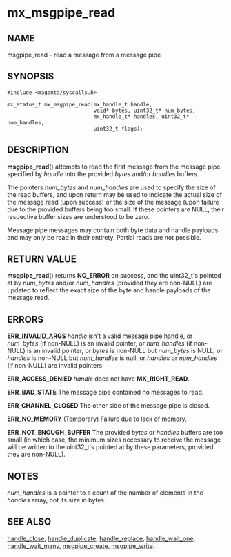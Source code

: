 # mx_msgpipe_read

## NAME

msgpipe_read - read a message from a message pipe

## SYNOPSIS

```
#include <magenta/syscalls.h>

mx_status_t mx_msgpipe_read(mx_handle_t handle,
                            void* bytes, uint32_t* num_bytes,
                            mx_handle_t* handles, uint32_t* num_handles,
                            uint32_t flags);
```

## DESCRIPTION

**msgpipe_read**() attempts to read the first message from the message
pipe specified by *handle* into the provided *bytes* and/or *handles* 
buffers.

The pointers *num_bytes* and *num_handles* are used to specify the
size of the read buffers, and upon return may be used to indicate the
actual size of the message read (upon success) or the size of the
message (upon failure due to the provided buffers being too small.
If these pointers are NULL, their respective buffer sizes are understood
to be zero.

Message pipe messages may contain both byte data and handle payloads
and may only be read in their entirety.  Partial reads are not possible.

## RETURN VALUE

**msgpipe_read**() returns **NO_ERROR** on success, and the uint32_t's
pointed at by *num_bytes* and/or *num_handles* (provided they are
non-NULL) are updated to reflect the exact size of the byte and handle
payloads of the message read.

## ERRORS

**ERR_INVALID_ARGS**  *handle* isn't a valid message pipe handle, or
*num_bytes* (if non-NULL) is an invalid pointer, or *num_handles* (if
non-NULL) is an invalid pointer, or *bytes* is non-NULL but
*num_bytes* is NULL, or *handles* is non-NULL but *num_handles*
is null, or *handles* or *num_handles* (if non-NULL) are invalid
pointers.

**ERR_ACCESS_DENIED**  *handle* does not have **MX_RIGHT_READ**.

**ERR_BAD_STATE**  The message pipe contained no messages to read.

**ERR_CHANNEL_CLOSED**  The other side of the message pipe is closed.

**ERR_NO_MEMORY**  (Temporary) Failure due to lack of memory.

**ERR_NOT_ENOUGH_BUFFER**  The provided *bytes* or *handles* buffers
are too small (in which case, the minimum sizes necessary to receive
the message will be written to the uint32_t's pointed at by these
parameters, provided they are non-NULL).

## NOTES

*num_handles* is a pointer to a count of the number of elements in
the *handles* array, not its size in bytes.

## SEE ALSO

[handle_close](handle_close.md),
[handle_duplicate](handle_duplicate.md),
[handle_replace](handle_replace.md),
[handle_wait_one](handle_wait_one),
[handle_wait_many](handle_wait_many.md),
[msgpipe_create](msgpipe_create.md),
[msgpipe_write](msgpipe_write.md).
